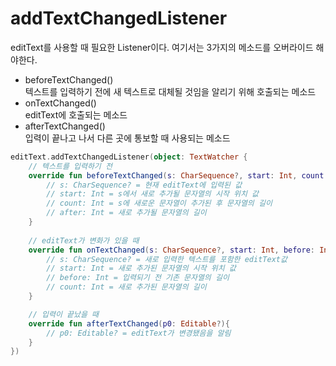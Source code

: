 # addTextChangedListener
editText를 사용할 때 필요한 Listener이다. 여기서는 3가지의 메소드를 오버라이드 해야한다.
* beforeTextChanged()<br/>
텍스트를 입력하기 전에 새 텍스트로 대체될 것임을 알리기 위해 호출되는 메소드
* onTextChanged()<br/>
editText에  호출되는 메소드
* afterTextChanged()<br/>
입력이 끝나고 나서 다른 곳에 통보할 때 사용되는 메소드

```kotlin
editText.addTextChangedListener(object: TextWatcher {
    // 텍스트를 입력하기 전
    override fun beforeTextChanged(s: CharSequence?, start: Int, count: Int, after: Int) {
        // s: CharSequence? = 현재 editText에 입력된 값
        // start: Int = s에서 새로 추가될 문자열의 시작 위치 값
        // count: Int = s에 새로운 문자열이 추가된 후 문자열의 길이
        // after: Int = 새로 추가될 문자열의 길이
    }
    
    // editText가 변화가 있을 때
    override fun onTextChanged(s: CharSequence?, start: Int, before: Int, count: Int) {
        // s: CharSequence? = 새로 입력한 텍스트를 포함한 editText값
        // start: Int = 새로 추가된 문자열의 시작 위치 값
        // before: Int = 입력되기 전 기존 문자열의 길이
        // count: Int = 새로 추가된 문자열의 길이
    }

    // 입력이 끝났을 때
    override fun afterTextChanged(p0: Editable?){
        // p0: Editable? = editText가 변경됐음을 알림
    }
})
```